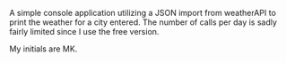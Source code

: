 A simple console application utilizing a JSON import from weatherAPI to print the weather for a city entered. The number of calls per day is sadly fairly limited since I use the free version.

My initials are MK.